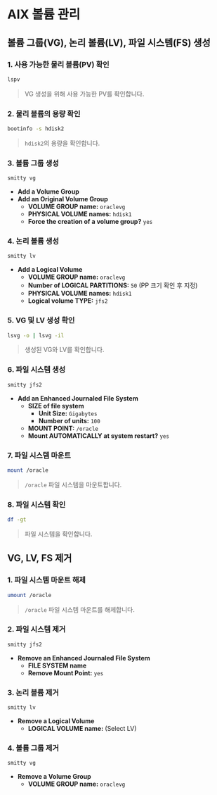 # AIX 볼륨 관리

## 볼륨 그룹(VG), 논리 볼륨(LV), 파일 시스템(FS) 생성

### 1. 사용 가능한 물리 볼륨(PV) 확인
```bash
lspv
```
> VG 생성을 위해 사용 가능한 PV를 확인합니다.

### 2. 물리 볼륨의 용량 확인
```bash
bootinfo -s hdisk2
```
> `hdisk2`의 용량을 확인합니다.

### 3. 볼륨 그룹 생성
```bash
smitty vg
```
- **Add a Volume Group**
- **Add an Original Volume Group**
  - **VOLUME GROUP name:** `oraclevg`
  - **PHYSICAL VOLUME names:** `hdisk1`
  - **Force the creation of a volume group?** `yes`

### 4. 논리 볼륨 생성
```bash
smitty lv
```
- **Add a Logical Volume**
  - **VOLUME GROUP name:** `oraclevg`
  - **Number of LOGICAL PARTITIONS:** `50` (PP 크기 확인 후 지정)
  - **PHYSICAL VOLUME names:** `hdisk1`
  - **Logical volume TYPE:** `jfs2`

### 5. VG 및 LV 생성 확인
```bash
lsvg -o | lsvg -il
```
> 생성된 VG와 LV를 확인합니다.

### 6. 파일 시스템 생성
```bash
smitty jfs2
```
- **Add an Enhanced Journaled File System**
  - **SIZE of file system**
    - **Unit Size:** `Gigabytes`
    - **Number of units:** `100`
  - **MOUNT POINT:** `/oracle`
  - **Mount AUTOMATICALLY at system restart?** `yes`

### 7. 파일 시스템 마운트
```bash
mount /oracle
```
> `/oracle` 파일 시스템을 마운트합니다.

### 8. 파일 시스템 확인
```bash
df -gt
```
> 파일 시스템을 확인합니다.

## VG, LV, FS 제거

### 1. 파일 시스템 마운트 해제
```bash
umount /oracle
```
> `/oracle` 파일 시스템 마운트를 해제합니다.

### 2. 파일 시스템 제거
```bash
smitty jfs2
```
- **Remove an Enhanced Journaled File System**
  - **FILE SYSTEM name**
  - **Remove Mount Point:** `yes`

### 3. 논리 볼륨 제거
```bash
smitty lv
```
- **Remove a Logical Volume**
  - **LOGICAL VOLUME name:** (Select LV)

### 4. 볼륨 그룹 제거
```bash
smitty vg
```
- **Remove a Volume Group**
  - **VOLUME GROUP name:** `oraclevg`
